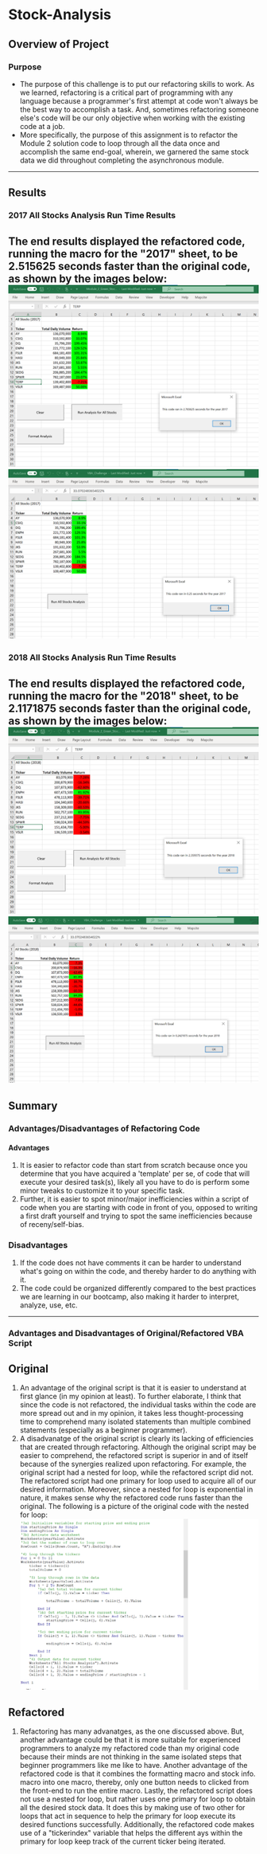 # Stock-Analysis
## Overview of Project
### Purpose
* The purpose of this challenge is to put our refactoring skills to work. As we learned, refactoring is a critical part of programming with any language because a programmer's first attempt at code won't always be the best way to accomplish a task. And, sometimes refactoring someone else's code will be our only objective when working with the existing code at a job.
* More specifically, the purpose of this assignment is to refactor the Module 2 solution code to loop through all the data once and accomplish the same end-goal, wherein, we garnered the same stock data we did throughout completing the asynchronous module.
---
## Results
### 2017 All Stocks Analysis Run Time Results
The end results displayed the refactored code, running the macro for the "2017" sheet, to be 2.515625 seconds faster than the original code, as shown by the images below:
![](Resources/2017_run_time_original.png)
![](Resources/2017_run_time_refactored.png)
---
### 2018 All Stocks Analysis Run Time Results
The end results displayed the refactored code, running the macro for the "2018" sheet, to be 2.1171875 seconds faster than the original code, as shown by the images below:
![](Resources/2018_run_time_original.png)
![](Resources/2018_run_time_refactored.png)
---
## Summary
### Advantages/Disadvantages of Refactoring Code
#### Advantages
1. It is easier to refactor code than start from scratch because once you determine that you have acquired a 'template' per se, of code that will execute your desired task(s), likely all you have to do is perform some minor tweaks to customize it to your specific task.
2. Further, it is easier to spot minor/major inefficiencies within a script of code when you are starting with code in front of you, opposed to writing a first draft yourself and trying to spot the same inefficiencies because of receny/self-bias.
### Disadvantages
1. If the code does not have comments it can be harder to understand what's going on within the code, and thereby harder to do anything with it.
2. The code could be organized differently compared to the best practices we are learning in our bootcamp, also making it harder to interpret, analyze, use, etc. 
---
### Advantages and Disadvantages of Original/Refactored VBA Script
## Original
1. An advantage of the original script is that it is easier to understand at first glance (in my opinion at least). To further elaborate, I think that since the code is not refactored, the individual tasks within the code are more spread out and in my opinion, it takes less thought-processing time to comprehend many isolated statements than multiple combined statements (especially as a beginner programmer).
2. A disadvanatge of the original script is clearly its lacking of efficiencies that are created through refactoring. Although the original script may be easier to comprehend, the refactored script is superior in and of itself because of the synergies realized upon refactoring. For example, the original script had a nested for loop, while the refactored script did not. The refactored script had one primary for loop used to acquire all of our desired information. Moreover, since a nested for loop is exponential in nature, it makes sense why the refactored code runs faster than the original. The following is a picture of the original code with the nested for loop:
![](Resources/original_code.png)
## Refactored
1. Refactoring has many advanatges, as the one discussed above. But, another advantage could be that it is more suitable for experienced programmers to analyze my refactored code than my original code because their minds are not thinking in the same isolated steps that beginner programmers like me like to have. Another advantage of the refactored code is that it combines the formatting macro and stock info. macro into one macro, thereby, only one button needs to clicked from the front-end to run the entire macro. Lastly, the refactored script does not use a nested for loop, but rather uses one primary for loop to obtain all the desired stock data. It does this by making use of two other for loops that act in sequence to help the primary for loop execute its desired functions successfully. Additionally, the refactored code makes use of a "tickerindex" variable that helps the different ays within the primary for loop keep track of the current ticker being iterated.
